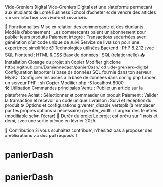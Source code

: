 Vide-Greniers Digital
Vide-Greniers Digital est une plateforme permettant aux étudiants de Lomé Business School d’acheter et de vendre des articles via une interface conviviale et sécurisée.

📌 Fonctionnalités
Mise en relation des commerçants et des étudiants
Modèle d’abonnement : Les commerçants paient un abonnement pour publier leurs produits
Paiement intégré : Transactions sécurisées avec génération d’un code unique de suivi
Service de livraison pour une expérience simplifiée
📦 Technologies utilisées
Backend : PHP 8.2.12 avec SQL
Frontend : HTML & CSS
Base de données : SQL (relationnelle)
📥 Installation
Clonage du projet
sh
Copier
Modifier
git clone https://github.com/Damiennedash/panierDash/
cd vide-greniers-digital  
Configuration
Importer la base de données SQL fournie dans ton serveur MySQL
Configurer les accès à la base de données dans config.php
Lancer un serveur PHP :
sh
Copier
Modifier
php -S localhost:8000  
🛠️ Utilisation
Commandes principales
Vente : Publier un article sur la plateforme
Achat : Sélectionner et commander un produit
Paiement : Valider la transaction et recevoir un code unique
Livraison : Suivi et réception du produit
⚙️ Options et configurations
g:venter_disable_vertsplit (à remplacer par tes propres options si nécessaire)
g:venter_width : Largeur des fenêtres (modifiable selon l’écran)
📅 Durée du projet
Le projet est prévu sur 1 mois et demi, avec une sortie prévue en février 2025.

🤝 Contribution
Si vous souhaitez contribuer, n’hésitez pas à proposer des améliorations via des pull requests !

# panierDash
# panierDash
